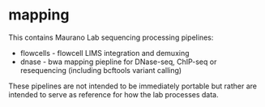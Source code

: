 # mapping

This contains Maurano Lab sequencing processing pipelines:
* flowcells - flowcell LIMS integration and demuxing
* dnase - bwa mapping piepline for DNase-seq, ChIP-seq or resequencing (including bcftools variant calling)

These pipelines are not intended to be immediately portable but rather are intended to serve as reference for how the lab processes data.
